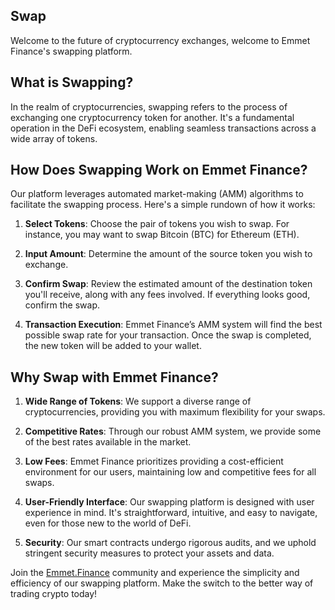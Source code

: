 ## Swap

Welcome to the future of cryptocurrency exchanges, welcome to Emmet Finance's swapping platform.

## What is Swapping?

In the realm of cryptocurrencies, swapping refers to the process of exchanging one cryptocurrency token for another. It's a fundamental operation in the DeFi ecosystem, enabling seamless transactions across a wide array of tokens.

## How Does Swapping Work on Emmet Finance?

Our platform leverages automated market-making (AMM) algorithms to facilitate the swapping process. Here's a simple rundown of how it works:

1. **Select Tokens**: Choose the pair of tokens you wish to swap. For instance, you may want to swap Bitcoin (BTC) for Ethereum (ETH).

2. **Input Amount**: Determine the amount of the source token you wish to exchange.

3. **Confirm Swap**: Review the estimated amount of the destination token you'll receive, along with any fees involved. If everything looks good, confirm the swap.

4. **Transaction Execution**: Emmet Finance’s AMM system will find the best possible swap rate for your transaction. Once the swap is completed, the new token will be added to your wallet.

## Why Swap with Emmet Finance?

1. **Wide Range of Tokens**: We support a diverse range of cryptocurrencies, providing you with maximum flexibility for your swaps.

2. **Competitive Rates**: Through our robust AMM system, we provide some of the best rates available in the market.

3. **Low Fees**: Emmet Finance prioritizes providing a cost-efficient environment for our users, maintaining low and competitive fees for all swaps.

4. **User-Friendly Interface**: Our swapping platform is designed with user experience in mind. It's straightforward, intuitive, and easy to navigate, even for those new to the world of DeFi.

5. **Security**: Our smart contracts undergo rigorous audits, and we uphold stringent security measures to protect your assets and data.

Join the [Emmet.Finance](https://emmet.finance/) community and experience the simplicity and efficiency of our swapping platform. Make the switch to the better way of trading crypto today!